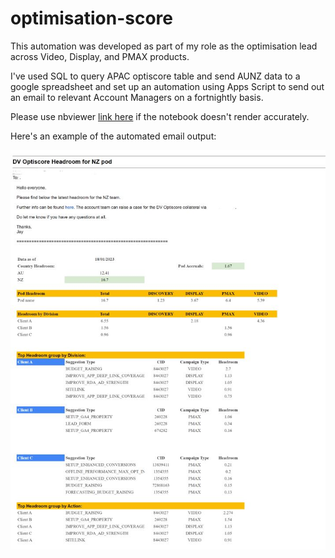 # optimisation-score

This automation was developed as part of my role as the optimisation lead across Video, Display, and PMAX products.

I've used SQL to query APAC optiscore table and send AUNZ data to a google spreadsheet and set up an automation using Apps Script to send out an email to relevant Account Managers on a fortnightly basis.

Please use nbviewer <a href="https://nbviewer.org/github/j-karn/optimisation-score/blob/main/optiscore_email.ipynb">link here</a> if the notebook doesn't render accurately. 

Here's an example of the automated email output:

![image](https://github.com/j-karn/optimisation-score/blob/main/sample_output_optiscore.JPG)

